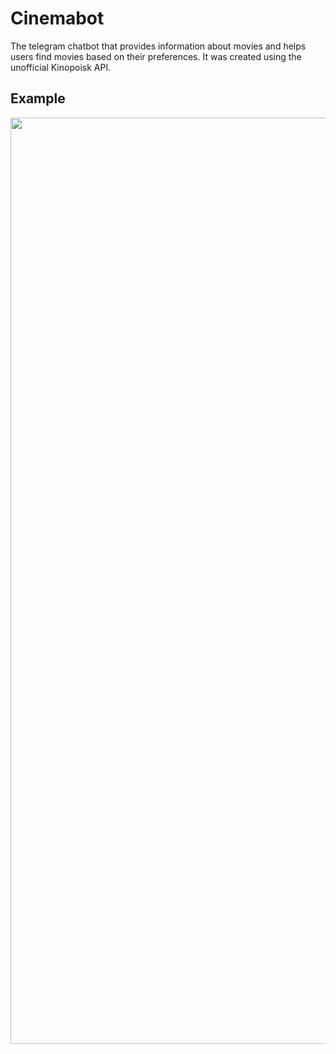 # Cinemabot
The telegram chatbot that provides information about movies and helps users find movies based on their preferences. It was created using the unofficial Kinopoisk API.

## Example
<p align="center">
  <img width="1482" alt="telebot" src="https://github.com/level0rd/cinema_bot/assets/45522296/6a838414-03f0-462a-af22-eacedec13bed.png">
</p>
